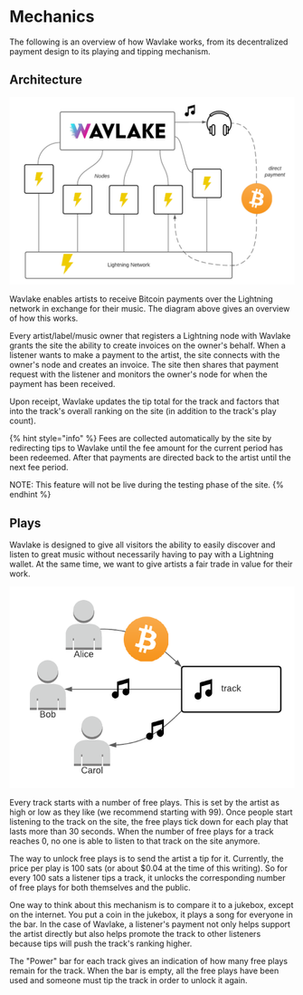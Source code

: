 # Mechanics

The following is an overview of how Wavlake works, from its decentralized payment design to its playing and tipping mechanism.

## Architecture

![](<.gitbook/assets/Wavlake High-Level Design.png>)

Wavlake enables artists to receive Bitcoin payments over the Lightning network in exchange for their music. The diagram above gives an overview of how this works.

Every artist/label/music owner that registers a Lightning node with Wavlake grants the site the ability to create invoices on the owner's behalf. When a listener wants to make a payment to the artist, the site connects with the owner's node and creates an invoice. The site then shares that payment request with the listener and monitors the owner's node for when the payment has been received.

Upon receipt, Wavlake updates the tip total for the track and factors that into the track's overall ranking on the site (in addition to the track's play count).

{% hint style="info" %}
Fees are collected automatically by the site by redirecting tips to Wavlake until the fee amount for the current period has been redeemed. After that payments are directed back to the artist until the next fee period.

NOTE: This feature will not be live during the testing phase of the site.
{% endhint %}

## Plays

Wavlake is designed to give all visitors the ability to easily discover and listen to great music without necessarily having to pay with a Lightning wallet. At the same time, we want to give artists a fair trade in value for their work.

![](<.gitbook/assets/Wavlake plays.png>)

Every track starts with a number of free plays. This is set by the artist as high or low as they like (we recommend starting with 99). Once people start listening to the track on the site, the free plays tick down for each play that lasts more than 30 seconds. When the number of free plays for a track reaches 0, no one is able to listen to that track on the site anymore.

The way to unlock free plays is to send the artist a tip for it. Currently, the price per play is 100 sats (or about $0.04 at the time of this writing). So for every 100 sats a listener tips a track, it unlocks the corresponding number of free plays for both themselves and the public.

One way to think about this mechanism is to compare it to a jukebox, except on the internet. You put a coin in the jukebox, it plays a song for everyone in the bar. In the case of Wavlake, a listener's payment not only helps support the artist directly but also helps promote the track to other listeners because tips will push the track's ranking higher.

The "Power" bar for each track gives an indication of how many free plays remain for the track. When the bar is empty, all the free plays have been used and someone must tip the track in order to unlock it again.

